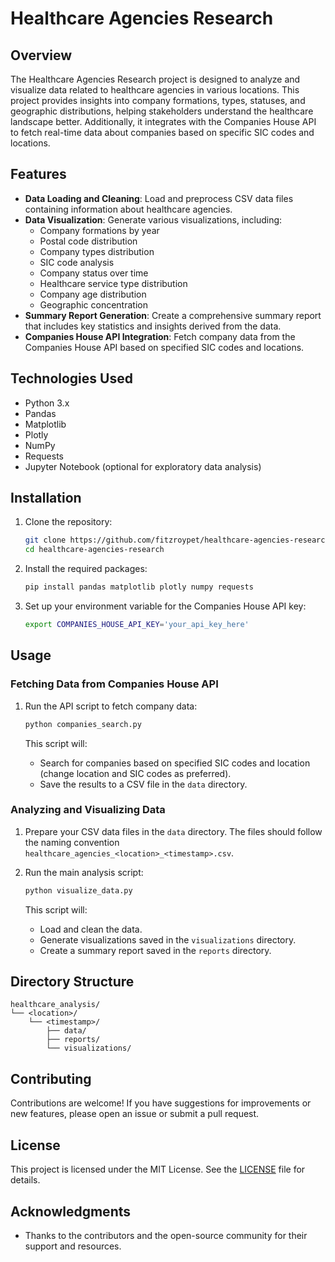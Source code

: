 # Healthcare Agencies Research

## Overview

The Healthcare Agencies Research project is designed to analyze and visualize data related to healthcare agencies in various locations. This project provides insights into company formations, types, statuses, and geographic distributions, helping stakeholders understand the healthcare landscape better. Additionally, it integrates with the Companies House API to fetch real-time data about companies based on specific SIC codes and locations.

## Features

- **Data Loading and Cleaning**: Load and preprocess CSV data files containing information about healthcare agencies.
- **Data Visualization**: Generate various visualizations, including:
  - Company formations by year
  - Postal code distribution
  - Company types distribution
  - SIC code analysis
  - Company status over time
  - Healthcare service type distribution
  - Company age distribution
  - Geographic concentration
- **Summary Report Generation**: Create a comprehensive summary report that includes key statistics and insights derived from the data.
- **Companies House API Integration**: Fetch company data from the Companies House API based on specified SIC codes and locations.

## Technologies Used

- Python 3.x
- Pandas
- Matplotlib
- Plotly
- NumPy
- Requests
- Jupyter Notebook (optional for exploratory data analysis)

## Installation

1. Clone the repository:
   ```bash
   git clone https://github.com/fitzroypet/healthcare-agencies-research.git
   cd healthcare-agencies-research
   ```

2. Install the required packages:
   ```bash
   pip install pandas matplotlib plotly numpy requests
   ```

3. Set up your environment variable for the Companies House API key:
   ```bash
   export COMPANIES_HOUSE_API_KEY='your_api_key_here'
   ```

## Usage

### Fetching Data from Companies House API

1. Run the API script to fetch company data:
   ```bash
   python companies_search.py
   ```

   This script will:
   - Search for companies based on specified SIC codes and location (change location and SIC codes as preferred).
   - Save the results to a CSV file in the `data` directory.

### Analyzing and Visualizing Data

1. Prepare your CSV data files in the `data` directory. The files should follow the naming convention `healthcare_agencies_<location>_<timestamp>.csv`.

2. Run the main analysis script:
   ```bash
   python visualize_data.py
   ```

   This script will:
   - Load and clean the data.
   - Generate visualizations saved in the `visualizations` directory.
   - Create a summary report saved in the `reports` directory.

## Directory Structure

```
healthcare_analysis/
└── <location>/
    └── <timestamp>/
        ├── data/
        ├── reports/
        └── visualizations/
```

## Contributing

Contributions are welcome! If you have suggestions for improvements or new features, please open an issue or submit a pull request.

## License

This project is licensed under the MIT License. See the [LICENSE](LICENSE) file for details.

## Acknowledgments

- Thanks to the contributors and the open-source community for their support and resources.